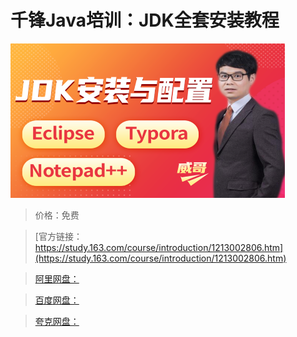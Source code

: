 # 千锋Java培训：JDK全套安装教程

![img](../../../assets/study163/free/a74f3ef82562437386e4b20c68a2db4b.png)

> 价格：免费

> [官方链接：https://study.163.com/course/introduction/1213002806.htm](https://study.163.com/course/introduction/1213002806.htm)

> [阿里网盘：]()

> [百度网盘：]()

> [夸克网盘：]()
